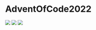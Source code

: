 # AdventOfCode2022

![](https://img.shields.io/badge/day%20📅-20-blue) 
![](https://img.shields.io/badge/stars%20⭐-1-yellow)
![](https://img.shields.io/badge/days%20completed-0-red)
